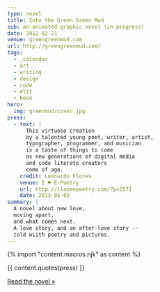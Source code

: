 ```yaml
---
type: novel
title: Into the Green Green Mud
sub: an animated graphic novel (in progress)
date: 2012-02-21
venue: greengreenmud.com
url: http://greengreenmud.com/
tags:
  - _calendar
  - art
  - writing
  - design
  - code
  - elit
  - book
hero:
  img: greenmud/cover.jpg
press:
  - text: |
      This virtuoso creation
      by a talented young poet, writer, artist,
      typographer, programmer, and musician
      is a taste of things to come
      as new generations of digital media
      and code literate creators
      come of age.
    credit: Leonardo Flores
    venue: I ♥ E-Poetry
    url: http://iloveepoetry.com/?p=2571
    date: 2013-05-02
summary: |
  A novel about new love,
  moving apart,
  and what comes next.
  A love story, and an after-love story --
  told wiith poetry and pictures.
---
```

{% import "content.macros.njk" as content %}

{{ content.quotes(press) }}

[Read the novel »](http://greengreenmud.com/)
